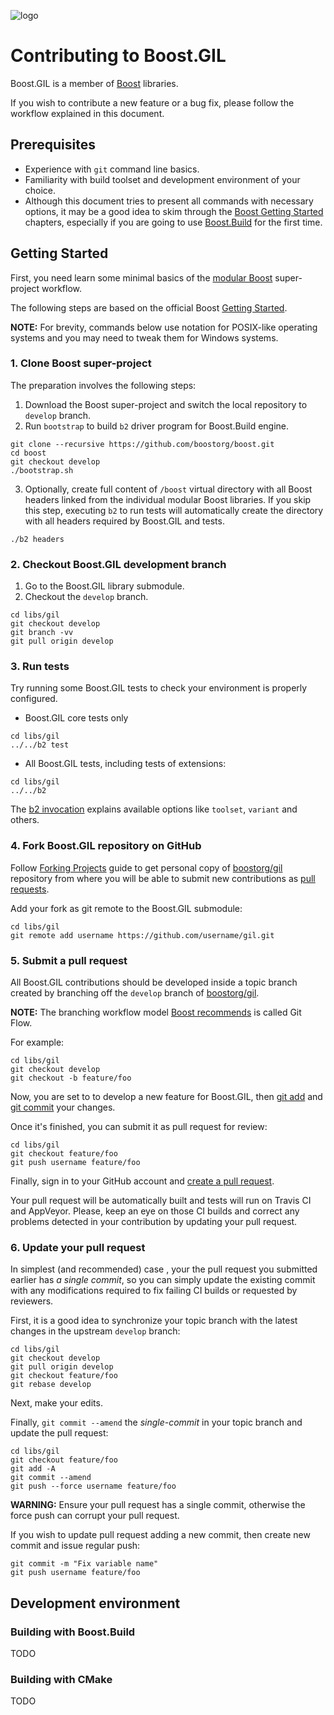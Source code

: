 ![logo](https://raw.githubusercontent.com/boostorg/gil/develop/doc/_static/gil.png)

# Contributing to Boost.GIL

Boost.GIL is a member of [Boost](https://www.boost.org) libraries.

If you wish to contribute a new feature or a bug fix,
please follow the workflow explained in this document.

## Prerequisites

- Experience with `git` command line basics.
- Familiarity with build toolset and development environment of your choice.
- Although this document tries to present all commands with necessary options,
  it may be a good idea to skim through the
  [Boost Getting Started](https://www.boost.org/more/getting_started/index.html)
  chapters, especially if you are going to use
  [Boost.Build](https://www.boost.org/build/) for the first time.

## Getting Started

First, you need learn some minimal basics of the
[modular Boost](https://svn.boost.org/trac/boost/wiki/ModularBoost)
super-project workflow.

The following steps are based on the official Boost
[Getting Started](https://github.com/boostorg/boost/wiki/Getting-Started).

**NOTE:** For brevity, commands below use notation for POSIX-like operating
systems and you may need to tweak them for Windows systems.

### 1. Clone Boost super-project

The preparation involves the following steps:

1. Download the Boost super-project and switch the local repository to
   `develop` branch.
2. Run `bootstrap` to build `b2` driver program for Boost.Build engine.

```shell
git clone --recursive https://github.com/boostorg/boost.git
cd boost
git checkout develop
./bootstrap.sh
```

3. Optionally, create full content of `/boost` virtual directory with
   all Boost headers linked from the individual modular Boost libraries.
   If you skip this step, executing `b2` to run tests will automatically
   create the directory with all headers required by Boost.GIL and tests.

```
./b2 headers
```

### 2. Checkout Boost.GIL development branch

1. Go to the Boost.GIL library submodule.
2. Checkout the `develop` branch.

```shell
cd libs/gil
git checkout develop
git branch -vv
git pull origin develop
```

### 3. Run tests

Try running some Boost.GIL tests to check your environment is properly configured.

* Boost.GIL core tests only

```shell
cd libs/gil
../../b2 test
```

* All Boost.GIL tests, including tests of extensions:

```shell
cd libs/gil
../../b2
```

The [b2 invocation](https://www.boost.org/build/doc/html/bbv2/overview/invocation.html)
explains available options like `toolset`, `variant` and others.

### 4. Fork Boost.GIL repository on GitHub

Follow [Forking Projects](https://guides.github.com/activities/forking/) guide
to get personal copy of [boostorg/gil](https://github.com/boostorg/gil)
repository from where you will be able to submit new contributions as
[pull requests](https://help.github.com/articles/about-pull-requests/).

Add your fork as git remote to the Boost.GIL submodule:

```shell
cd libs/gil
git remote add username https://github.com/username/gil.git
```

### 5. Submit a pull request

All Boost.GIL contributions should be developed inside a topic branch created by
branching off the `develop` branch of [boostorg/gil](https://github.com/boostorg/gil).

**NOTE:** The branching workflow model
[Boost recommends](https://svn.boost.org/trac10/wiki/StartModWorkflow)
is called Git Flow.

For example:

```shell
cd libs/gil
git checkout develop
git checkout -b feature/foo
```

Now, you are set to to develop a new feature for Boost.GIL,
then [git add](https://git-scm.com/docs/git-add) and
[git commit](https://git-scm.com/docs/git-commit) your changes.

Once it's finished, you can submit it as pull request for review:

```shell
cd libs/gil
git checkout feature/foo
git push username feature/foo
```

Finally, sign in to your GitHub account and
[create a pull request](https://help.github.com/articles/creating-a-pull-request/).

Your pull request will be automatically built and tests will run on Travis CI
and AppVeyor. Please, keep an eye on those CI builds and correct any problems
detected in your contribution by updating your pull request.

### 6. Update your pull request

In simplest (and recommended) case , your the pull request you submitted earlier
has *a single commit*, so you can simply update the existing commit with any
modifications required to fix failing CI builds or requested by reviewers.

First, it is a good idea to synchronize your topic branch with the latest
changes in the upstream `develop` branch:

```shell
cd libs/gil
git checkout develop
git pull origin develop
git checkout feature/foo
git rebase develop
```

Next, make your edits.

Finally, `git commit --amend` the *single-commit* in your topic branch and
update the pull request:

```shell
cd libs/gil
git checkout feature/foo
git add -A
git commit --amend
git push --force username feature/foo
```

**WARNING:** Ensure your pull request has a single commit, otherwise the
force push can corrupt your pull request.

If you wish to update pull request adding a new commit, then create new
commit and issue regular push:

```shell
git commit -m "Fix variable name"
git push username feature/foo
```

## Development environment

### Building with Boost.Build

TODO

### Building with CMake

TODO
